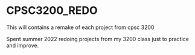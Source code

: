 # CPSC3200_REDO
This will contains a remake of each project from cpsc 3200 

Spent summer 2022 redoing projects from my 3200 class just to practice and improve. 
